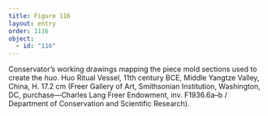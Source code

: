 ```yaml
---
title: Figure 116
layout: entry
order: 1116
object:
  - id: "116"
---
```


Conservator’s working drawings mapping the piece mold sections used to create the *huo*. Huo Ritual Vessel, 11th century BCE, Middle Yangtze Valley, China, H. 17.2 cm (Freer Gallery of Art, Smithsonian Institution, Washington, DC, purchase—Charles Lang Freer Endowment, inv. F1936.6a–b / Department of Conservation and Scientific Research).
